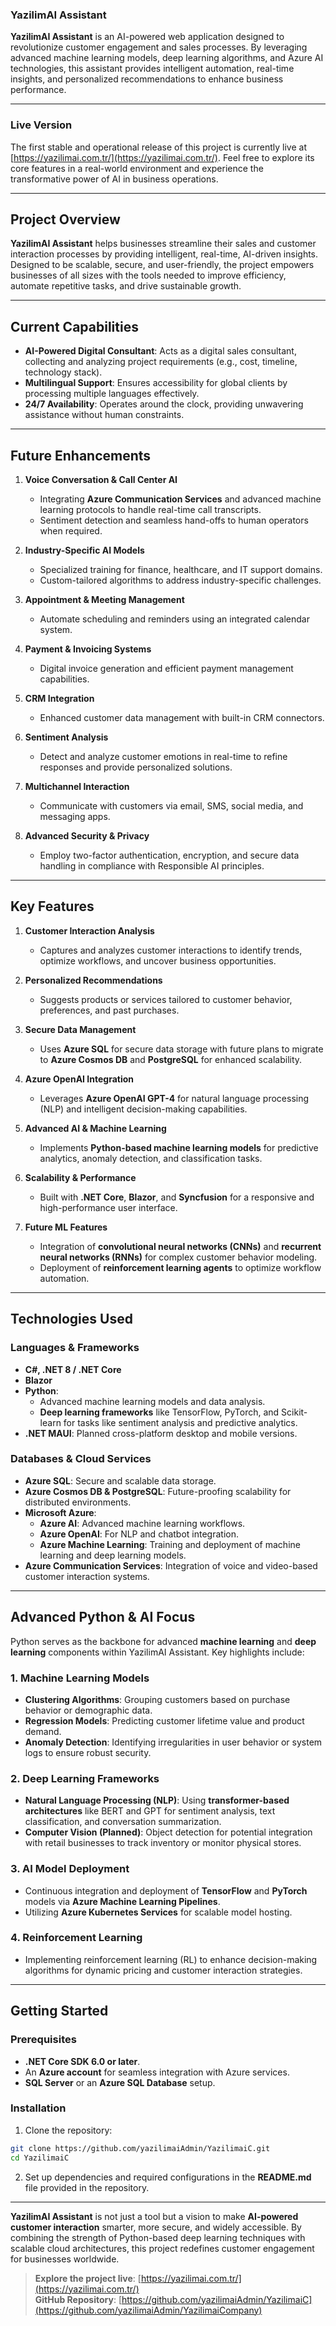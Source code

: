 ### YazilimAI Assistant  

**YazilimAI Assistant** is an AI-powered web application designed to revolutionize customer engagement and sales processes. By leveraging advanced machine learning models, deep learning algorithms, and Azure AI technologies, this assistant provides intelligent automation, real-time insights, and personalized recommendations to enhance business performance.

---

### Live Version  
The first stable and operational release of this project is currently live at [https://yazilimai.com.tr/](https://yazilimai.com.tr/). Feel free to explore its core features in a real-world environment and experience the transformative power of AI in business operations.

---

## Project Overview  
**YazilimAI Assistant** helps businesses streamline their sales and customer interaction processes by providing intelligent, real-time, AI-driven insights. Designed to be scalable, secure, and user-friendly, the project empowers businesses of all sizes with the tools needed to improve efficiency, automate repetitive tasks, and drive sustainable growth.  

---

## **Current Capabilities**  

- **AI-Powered Digital Consultant**: Acts as a digital sales consultant, collecting and analyzing project requirements (e.g., cost, timeline, technology stack).  
- **Multilingual Support**: Ensures accessibility for global clients by processing multiple languages effectively.  
- **24/7 Availability**: Operates around the clock, providing unwavering assistance without human constraints.  

---

## **Future Enhancements**  

1. **Voice Conversation & Call Center AI**  
   - Integrating **Azure Communication Services** and advanced machine learning protocols to handle real-time call transcripts.  
   - Sentiment detection and seamless hand-offs to human operators when required.  

2. **Industry-Specific AI Models**  
   - Specialized training for finance, healthcare, and IT support domains.  
   - Custom-tailored algorithms to address industry-specific challenges.

3. **Appointment & Meeting Management**  
   - Automate scheduling and reminders using an integrated calendar system.  

4. **Payment & Invoicing Systems**  
   - Digital invoice generation and efficient payment management capabilities.  

5. **CRM Integration**  
   - Enhanced customer data management with built-in CRM connectors.  

6. **Sentiment Analysis**  
   - Detect and analyze customer emotions in real-time to refine responses and provide personalized solutions.  

7. **Multichannel Interaction**  
   - Communicate with customers via email, SMS, social media, and messaging apps.  

8. **Advanced Security & Privacy**  
   - Employ two-factor authentication, encryption, and secure data handling in compliance with Responsible AI principles.  

---

## **Key Features**  

1. **Customer Interaction Analysis**  
   - Captures and analyzes customer interactions to identify trends, optimize workflows, and uncover business opportunities.  

2. **Personalized Recommendations**  
   - Suggests products or services tailored to customer behavior, preferences, and past purchases.  

3. **Secure Data Management**  
   - Uses **Azure SQL** for secure data storage with future plans to migrate to **Azure Cosmos DB** and **PostgreSQL** for enhanced scalability.  

4. **Azure OpenAI Integration**  
   - Leverages **Azure OpenAI GPT-4** for natural language processing (NLP) and intelligent decision-making capabilities.  

5. **Advanced AI & Machine Learning**  
   - Implements **Python-based machine learning models** for predictive analytics, anomaly detection, and classification tasks.  

6. **Scalability & Performance**  
   - Built with **.NET Core**, **Blazor**, and **Syncfusion** for a responsive and high-performance user interface.  

7. **Future ML Features**  
   - Integration of **convolutional neural networks (CNNs)** and **recurrent neural networks (RNNs)** for complex customer behavior modeling.  
   - Deployment of **reinforcement learning agents** to optimize workflow automation.

---

## **Technologies Used**  

### **Languages & Frameworks**  
- **C#, .NET 8 / .NET Core**  
- **Blazor**  
- **Python**:  
  - Advanced machine learning models and data analysis.  
  - **Deep learning frameworks** like TensorFlow, PyTorch, and Scikit-learn for tasks like sentiment analysis and predictive analytics.  
- **.NET MAUI**: Planned cross-platform desktop and mobile versions.

### **Databases & Cloud Services**  
- **Azure SQL**: Secure and scalable data storage.  
- **Azure Cosmos DB & PostgreSQL**: Future-proofing scalability for distributed environments.  
- **Microsoft Azure**:  
  - **Azure AI**: Advanced machine learning workflows.  
  - **Azure OpenAI**: For NLP and chatbot integration.  
  - **Azure Machine Learning**: Training and deployment of machine learning and deep learning models.  
- **Azure Communication Services**: Integration of voice and video-based customer interaction systems.

---

## **Advanced Python & AI Focus**  

Python serves as the backbone for advanced **machine learning** and **deep learning** components within YazilimAI Assistant. Key highlights include:  

### 1. **Machine Learning Models**  
- **Clustering Algorithms**: Grouping customers based on purchase behavior or demographic data.  
- **Regression Models**: Predicting customer lifetime value and product demand.  
- **Anomaly Detection**: Identifying irregularities in user behavior or system logs to ensure robust security.  

### 2. **Deep Learning Frameworks**  
- **Natural Language Processing (NLP)**: Using **transformer-based architectures** like BERT and GPT for sentiment analysis, text classification, and conversation summarization.  
- **Computer Vision (Planned)**: Object detection for potential integration with retail businesses to track inventory or monitor physical stores.  

### 3. **AI Model Deployment**  
- Continuous integration and deployment of **TensorFlow** and **PyTorch** models via **Azure Machine Learning Pipelines**.  
- Utilizing **Azure Kubernetes Services** for scalable model hosting.  

### 4. **Reinforcement Learning**  
- Implementing reinforcement learning (RL) to enhance decision-making algorithms for dynamic pricing and customer interaction strategies.

---

## **Getting Started**  

### **Prerequisites**  
- **.NET Core SDK 6.0 or later**.  
- An **Azure account** for seamless integration with Azure services.  
- **SQL Server** or an **Azure SQL Database** setup.  

### **Installation**  
1. Clone the repository:  
```bash  
git clone https://github.com/yazilimaiAdmin/YazilimaiC.git  
cd YazilimaiC  
```  

2. Set up dependencies and required configurations in the **README.md** file provided in the repository.

---

**YazilimAI Assistant** is not just a tool but a vision to make **AI-powered customer interaction** smarter, more secure, and widely accessible. By combining the strength of Python-based deep learning techniques with scalable cloud architectures, this project redefines customer engagement for businesses worldwide.  

> **Explore the project live**: [https://yazilimai.com.tr/](https://yazilimai.com.tr/)  
> **GitHub Repository**: [https://github.com/yazilimaiAdmin/YazilimaiC](https://github.com/yazilimaiAdmin/YazilimaiCompany)  

